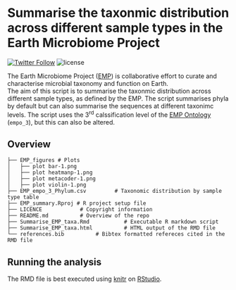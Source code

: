 Summarise the taxonmic distribution across different sample types in the Earth Microbiome Project
========

[![Twitter Follow](https://img.shields.io/twitter/follow/espadrine.svg?style=social&label=Follow)](https://twitter.com/RoeyAngel)   ![license](https://img.shields.io/github/license/mashape/apistatus.svg?style=flat-square)


The Earth Microbiome Project ([EMP][1]) is collaborative effort to curate and characterise microbial taxonomy and function on Earth.  
The aim of this script is to summarise the taxonmic distribution across different sample types, as defined by the EMP. The script summarises phyla by default but can also summarise the sequences at different taxonimc levels. The script uses the 3<sup>rd</sup> calssification level of the [EMP Ontology][2] (`empo_3`), but this can also be altered.

Overview
--------
    ├── EMP_figures # Plots
    │   ├── plot bar-1.png
    │   ├── plot heatmanp-1.png
    │   ├── plot metacoder-1.png
    │   ├── plot violin-1.png
    ├── EMP_empo_3_Phylum.csv         # Taxonomic distribution by sample type table
    ├── EMP_summary.Rproj # R project setup file
    ├── LICENCE            # Copyright information
    ├── README.md          # Overview of the repo
    ├── Summarise_EMP_taxa.Rmd           # Executable R markdown script
    ├── Summarise_EMP_taxa.html          # HTML output of the RMD file
    └── references.bib          # Bibtex formatted refereces cited in the RMD file


Running the analysis
--------
The RMD file is best executed using [knitr](https://yihui.name/knitr/) on [RStudio](https://www.rstudio.com/). 


[1]: https://earthmicrobiome.org/
[2]: https://earthmicrobiome.org/protocols-and-standards/empo/
